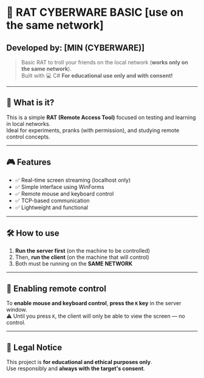 # 🐀 RAT CYBERWARE BASIC  [use on the same network]

## Developed by: [MIN (CYBERWARE)]

 > Basic RAT to troll your friends on the local network (**works only on the same network**).  
 > Built with 💻 C#
 > **For educational use only and with consent!**

---

## 🚀 What is it?

This is a simple **RAT (Remote Access Tool)** focused on testing and learning in local networks.  
Ideal for experiments, pranks (with permission), and studying remote control concepts.

---

## 🎮 Features

- ✅ Real-time screen streaming (localhost only)
- ✅ Simple interface using WinForms
- ✅ Remote mouse and keyboard control
- ✅ TCP-based communication
- ✅ Lightweight and functional

---

## 🛠️ How to use

1. **Run the server first** (on the machine to be controlled)
2. Then, **run the client** (on the machine that will control)
3. Both must be running on the **SAME NETWORK**

---

## 🎯 Enabling remote control

To **enable mouse and keyboard control**, **press the `K` key** in the server window.  
⚠️ Until you press `K`, the client will only be able to view the screen — no control.

---

## 📌 Legal Notice

This project is **for educational and ethical purposes only**.  
Use responsibly and **always with the target's consent**.
